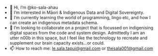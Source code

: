 - 👋 Hi, I’m @ko-sala-ahau
- 👀 I’m interested in Māori & Indigenous Data and Digital Sovereignty. 
- 🌱 I’m currently learning the world of programming, lingo etc, and how I can create an indigenous metadata schema. 
- 💞️ I’m looking to collaborate on a project that is focussed on indigenising digital spaces from the code and system design. Admittedly I am an utter n00b in this space, but I feel like the technology to recreate and supplement our brain capacity exists...or could. 
- 📫 How to reach me: le.sala.tapui@gmail.com or thesala001@gmail.com 

<!---
ko-sala-ahau/ko-sala-ahau is a ✨ special ✨ repository because its `README.md` (this file) appears on your GitHub profile.
You can click the Preview link to take a look at your changes.
--->
